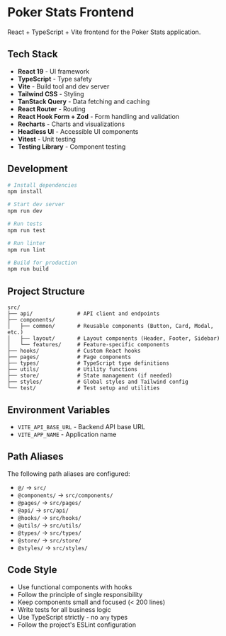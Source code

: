 # Poker Stats Frontend

React + TypeScript + Vite frontend for the Poker Stats application.

## Tech Stack

- **React 19** - UI framework
- **TypeScript** - Type safety
- **Vite** - Build tool and dev server
- **Tailwind CSS** - Styling
- **TanStack Query** - Data fetching and caching
- **React Router** - Routing
- **React Hook Form + Zod** - Form handling and validation
- **Recharts** - Charts and visualizations
- **Headless UI** - Accessible UI components
- **Vitest** - Unit testing
- **Testing Library** - Component testing

## Development

```bash
# Install dependencies
npm install

# Start dev server
npm run dev

# Run tests
npm run test

# Run linter
npm run lint

# Build for production
npm run build
```

## Project Structure

```
src/
├── api/              # API client and endpoints
├── components/
│   ├── common/       # Reusable components (Button, Card, Modal, etc.)
│   ├── layout/       # Layout components (Header, Footer, Sidebar)
│   └── features/     # Feature-specific components
├── hooks/            # Custom React hooks
├── pages/            # Page components
├── types/            # TypeScript type definitions
├── utils/            # Utility functions
├── store/            # State management (if needed)
├── styles/           # Global styles and Tailwind config
└── test/             # Test setup and utilities
```

## Environment Variables

- `VITE_API_BASE_URL` - Backend API base URL
- `VITE_APP_NAME` - Application name

## Path Aliases

The following path aliases are configured:

- `@/` → `src/`
- `@components/` → `src/components/`
- `@pages/` → `src/pages/`
- `@api/` → `src/api/`
- `@hooks/` → `src/hooks/`
- `@utils/` → `src/utils/`
- `@types/` → `src/types/`
- `@store/` → `src/store/`
- `@styles/` → `src/styles/`

## Code Style

- Use functional components with hooks
- Follow the principle of single responsibility
- Keep components small and focused (< 200 lines)
- Write tests for all business logic
- Use TypeScript strictly - no `any` types
- Follow the project's ESLint configuration
